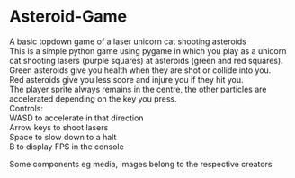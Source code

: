 # Asteroid-Game

A basic topdown game of a laser unicorn cat shooting asteroids  
This is a simple python game using pygame in which you play as a unicorn cat shooting lasers (purple squares) at asteroids (green and red squares).  
Green asteroids give you health when they are shot or collide into you.  
Red asteroids give you less score and injure you if they hit you.  
The player sprite always remains in the centre, the other particles are accelerated depending on the key you press.  
Controls:  
  WASD to accelerate in that direction  
  Arrow keys to shoot lasers  
  Space to slow down to a halt  
  B to display FPS in the console  

Some components eg media, images belong to the respective creators
